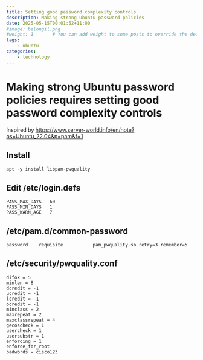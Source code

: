 ```yaml
---
title: Setting good password complexity controls
description: Making strong Ubuntu password policies
date: 2025-05-15T00:01:52+11:00
#image: belongil.png
#weight: 1       # You can add weight to some posts to override the default sorting (date descending)
tags: 
    - ubuntu
categories:
    - technology
---
```


# Making strong Ubuntu password policies requires setting good password complexity controls

Inspired by https://www.server-world.info/en/note?os=Ubuntu_22.04&p=pam&f=1

## Install 
```
apt -y install libpam-pwquality
```

## Edit  /etc/login.defs
```
PASS_MAX_DAYS	60
PASS_MIN_DAYS	1
PASS_WARN_AGE	7
```

## /etc/pam.d/common-password
```
password	requisite			pam_pwquality.so retry=3 remember=5
```

## /etc/security/pwquality.conf
```
difok = 5
minlen = 8
dcredit = -1
ucredit = -1
lcredit = -1
ocredit = -1
minclass = 2
maxrepeat = 2
maxclassrepeat = 4
gecoscheck = 1
usercheck = 1
usersubstr = 1
enforcing = 1
enforce_for_root
badwords = cisco123
```

